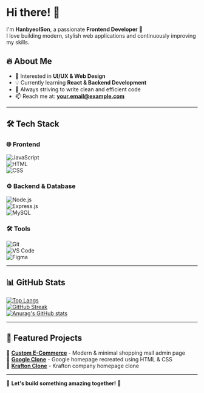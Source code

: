# Hi there! 👋  

I'm **HanbyeolSon**, a passionate **Frontend Developer** 🚀  
I love building modern, stylish web applications and continuously improving my skills.  

## 🔥 About Me  
- 🎨 Interested in **UI/UX & Web Design**  
- 💡 Currently learning **React & Backend Development**  
- 🚀 Always striving to write clean and efficient code  
- 📫 Reach me at: **your.email@example.com**  

---

## 🛠 Tech Stack  

### 🌐 Frontend  
![JavaScript](https://img.shields.io/badge/JavaScript-F7DF1E?style=for-the-badge&logo=JavaScript&logoColor=black)  
![HTML](https://img.shields.io/badge/HTML5-E34F26?style=for-the-badge&logo=html5&logoColor=white)  
![CSS](https://img.shields.io/badge/CSS3-1572B6?style=for-the-badge&logo=css3&logoColor=white)  

### ⚙️ Backend & Database  
![Node.js](https://img.shields.io/badge/Node.js-43853D?style=for-the-badge&logo=node.js&logoColor=white)  
![Express.js](https://img.shields.io/badge/Express.js-000000?style=for-the-badge&logo=express&logoColor=white)  
![MySQL](https://img.shields.io/badge/MySQL-4479A1?style=for-the-badge&logo=mysql&logoColor=white)  

### 🛠 Tools  
![Git](https://img.shields.io/badge/Git-F05032?style=for-the-badge&logo=git&logoColor=white)  
![VS Code](https://img.shields.io/badge/VS%20Code-007ACC?style=for-the-badge&logo=visual-studio-code&logoColor=white)  
![Figma](https://img.shields.io/badge/Figma-F24E1E?style=for-the-badge&logo=figma&logoColor=white)  

---

## 📊 GitHub Stats  

[![Top Langs](https://github-readme-stats.vercel.app/api/top-langs/?username=HanbyeolSon74&layout=compact&theme=radical)](https://github.com/anuraghazra/github-readme-stats)  
[![GitHub Streak](https://streak-stats.demolab.com/?user=HanbyeolSon74&theme=radical)](https://git.io/streak-stats)  
[![Anurag's GitHub stats](https://github-readme-stats.vercel.app/api?username=HanbyeolSon74&show_icons=true&theme=radical)](https://github.com/anuraghazra/github-readme-stats)  

---

## 🚀 Featured Projects  

🔹 **[Custom E-Commerce](https://github.com/HanbyeolSon74/custom-ecommerce)** - Modern & minimal shopping mall admin page  
🔹 **[Google Clone](https://github.com/HanbyeolSon74/google-clone)** - Google homepage recreated using HTML & CSS  
🔹 **[Krafton Clone](https://github.com/HanbyeolSon74/krafton-clone)** - Krafton company homepage clone  

---

🎉 **Let's build something amazing together!** 🚀  
